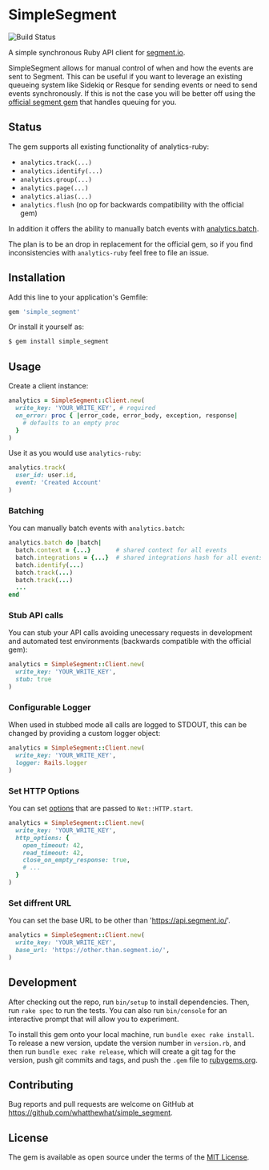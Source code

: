 # SimpleSegment

![Build Status](https://github.com/whatthewhat/simple_segment/actions/workflows/ci.yml/badge.svg?branch=master)

A simple synchronous Ruby API client for [segment.io](https://segment.io).

SimpleSegment allows for manual control of when and how the events are sent to Segment. This can be useful if you want to leverage an existing queueing system like Sidekiq or Resque for sending events or need to send events synchronously. If this is not the case you will be better off using the [official segment gem](https://github.com/segmentio/analytics-ruby) that handles queuing for you.

## Status

The gem supports all existing functionality of analytics-ruby:

- `analytics.track(...)`
- `analytics.identify(...)`
- `analytics.group(...)`
- `analytics.page(...)`
- `analytics.alias(...)`
- `analytics.flush` (no op for backwards compatibility with the official gem)

In addition it offers the ability to manually batch events with [analytics.batch](#batching).

The plan is to be an drop in replacement for the official gem, so if you find inconsistencies with `analytics-ruby` feel free to file an issue.

## Installation

Add this line to your application's Gemfile:

```ruby
gem 'simple_segment'
```

Or install it yourself as:

```sh
$ gem install simple_segment
```

## Usage

Create a client instance:

```ruby
analytics = SimpleSegment::Client.new(
  write_key: 'YOUR_WRITE_KEY', # required
  on_error: proc { |error_code, error_body, exception, response|
    # defaults to an empty proc
  }
)
```

Use it as you would use `analytics-ruby`:

```ruby
analytics.track(
  user_id: user.id,
  event: 'Created Account'
)
```

### Batching

You can manually batch events with `analytics.batch`:

```ruby
analytics.batch do |batch|
  batch.context = {...}       # shared context for all events
  batch.integrations = {...}  # shared integrations hash for all events
  batch.identify(...)
  batch.track(...)
  batch.track(...)
  ...
end
```

### Stub API calls

You can stub your API calls avoiding unecessary requests in development and automated test environments (backwards compatible with the official gem):

```ruby
analytics = SimpleSegment::Client.new(
  write_key: 'YOUR_WRITE_KEY',
  stub: true
)
```

### Configurable Logger

When used in stubbed mode all calls are logged to STDOUT, this can be changed by providing a custom logger object:

```ruby
analytics = SimpleSegment::Client.new(
  write_key: 'YOUR_WRITE_KEY',
  logger: Rails.logger
)
```

### Set HTTP Options

You can set [options](https://docs.ruby-lang.org/en/2.0.0/Net/HTTP.html#method-c-start) that are passed to `Net::HTTP.start`.

```ruby
analytics = SimpleSegment::Client.new(
  write_key: 'YOUR_WRITE_KEY',
  http_options: {
    open_timeout: 42,
    read_timeout: 42,
    close_on_empty_response: true,
    # ...
  }
)
```

### Set diffrent URL

You can set the base URL to be other than 'https://api.segment.io/'.

```ruby
analytics = SimpleSegment::Client.new(
  write_key: 'YOUR_WRITE_KEY',
  base_url: 'https://other.than.segment.io/',
)
```

## Development

After checking out the repo, run `bin/setup` to install dependencies. Then, run `rake spec` to run the tests. You can also run `bin/console` for an interactive prompt that will allow you to experiment.

To install this gem onto your local machine, run `bundle exec rake install`. To release a new version, update the version number in `version.rb`, and then run `bundle exec rake release`, which will create a git tag for the version, push git commits and tags, and push the `.gem` file to [rubygems.org](https://rubygems.org).

## Contributing

Bug reports and pull requests are welcome on GitHub at https://github.com/whatthewhat/simple_segment.


## License

The gem is available as open source under the terms of the [MIT License](http://opensource.org/licenses/MIT).
